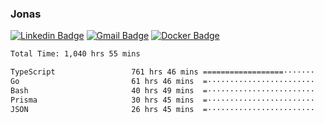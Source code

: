 ### Jonas
[![Linkedin Badge](https://img.shields.io/badge/-Jonas%20Neto-9933F7?style=flat-square&logo=Linkedin&logoColor=white&link=https://www.linkedin.com/in/jonas-nogueira-neto/)](https://www.linkedin.com/in/jonas-nogueira-neto/)
[![Gmail Badge](https://img.shields.io/badge/-nogueiraneto.jonas@gmail.com-9933F7?style=flat-square&logo=Gmail&logoColor=white&link=mailto:nogueiraneto.jonas@gmail.com)](mailto:nogueiraneto.jonas@gmail.com)
[![Docker Badge](https://img.shields.io/badge/-DockerHub-9933F7?style=flat-square&logo=Docker&logoColor=white&link=https://hub.docker.com/u/jonasssneto)](https://hub.docker.com/u/jonasssneto)


<!--START_SECTION:waka-->

```txt
Total Time: 1,040 hrs 55 mins

TypeScript                 761 hrs 46 mins ==================·······   72.49 %
Go                         61 hrs 46 mins  =························   05.88 %
Bash                       40 hrs 49 mins  =························   03.88 %
Prisma                     30 hrs 45 mins  =························   02.93 %
JSON                       26 hrs 45 mins  =························   02.55 %
```

<!--END_SECTION:waka-->
###
